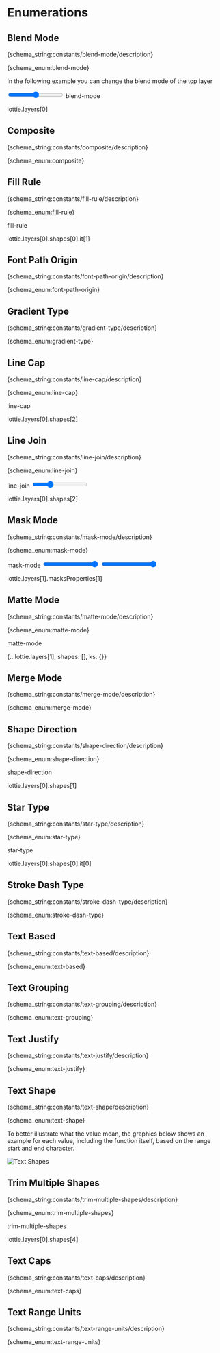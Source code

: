 # Enumerations

<h2 id="blend-mode">Blend Mode</h2>

{schema_string:constants/blend-mode/description}

{schema_enum:blend-mode}

In the following example you can change the blend mode of the top layer

<lottie-playground example="blend_mode.json">
    <title>Example</title>
    <form>
        <input title="Opacity" type="range" min="0" value="50" max="100"/>
        <enum title="Blend Mode">blend-mode</enum>
    </form>
    <json>lottie.layers[0]</json>
    <script>
        lottie.layers[0].bm = Number(data["Blend Mode"]);
        lottie.layers[0].ks.o.k = data["Opacity"];
    </script>
</lottie-playground>


<h2 id="composite">Composite</h2>

{schema_string:constants/composite/description}

{schema_enum:composite}


<h2 id="fill-rule">Fill Rule</h2>

{schema_string:constants/fill-rule/description}

{schema_enum:fill-rule}

<lottie-playground example="fill.json">
    <title>Example</title>
    <form>
        <enum title="Fill Rule">fill-rule</enum>
    </form>
    <json>lottie.layers[0].shapes[0].it[1]</json>
    <script>
        var shape = lottie.layers[0].shapes[0].it[1];
        shape.r = Number(data["Fill Rule"]);
    </script>
</lottie-playground>


<h2 id="font-path-origin">Font Path Origin</h2>

{schema_string:constants/font-path-origin/description}

{schema_enum:font-path-origin}


<h2 id="gradient-type">Gradient Type</h2>

{schema_string:constants/gradient-type/description}

{schema_enum:gradient-type}


<h2 id="line-cap">Line Cap</h2>

{schema_string:constants/line-cap/description}

{schema_enum:line-cap}

<lottie-playground example="stroke.json">
    <title>Example</title>
    <form>
        <enum title="Line Cap" value="2">line-cap</enum>
    </form>
    <json>lottie.layers[0].shapes[2]</json>
    <script>
        var shape = lottie.layers[0].shapes[2];
        shape.lc = Number(data["Line Cap"]);
        shape.d = undefined;
    </script>
</lottie-playground>


<h2 id="line-join">Line Join</h2>

{schema_string:constants/line-join/description}

{schema_enum:line-join}

<lottie-playground example="stroke.json">
    <title>Example</title>
    <form>
        <enum title="Line Join" value="2">line-join</enum>
        <input type="range" min="0" max="10" value="3" title="Miter Limit"/>
    </form>
    <json>lottie.layers[0].shapes[2]</json>
    <script>
        var shape = lottie.layers[0].shapes[2];
        shape.lj = Number(data["Line Join"]);
        shape.ml = data["Miter Limit"];
        shape.d = undefined;
        var trim = lottie.layers[0].shapes[1];
        trim.e.k = 100;
    </script>
</lottie-playground>

<h2 id="mask-mode">Mask Mode</h2>

{schema_string:constants/mask-mode/description}

{schema_enum:mask-mode}

<lottie-playground example="mask.json">
    <title>Example</title>
    <form>
        <enum title="Mask Mode" value="a">mask-mode</enum>
        <input type="range" min="0" max="100" value="100" title="Mask1 Opacity"/>
        <input type="range" min="0" max="100" value="100" title="Mask2 Opacity"/>
    </form>
    <json>lottie.layers[1].masksProperties[1]</json>
    <script>
        let mask1 = lottie.layers[1].masksProperties[0];
        let mask2 = lottie.layers[1].masksProperties[1];
        mask1.o.k = Number(data["Mask1 Opacity"]);
        mask2.o.k = Number(data["Mask2 Opacity"]);
        mask2.mode = data["Mask Mode"];
    </script>
</lottie-playground>


<h2 id="matte-mode">Matte Mode</h2>

{schema_string:constants/matte-mode/description}

{schema_enum:matte-mode}

<lottie-playground example="matte.json">
    <title>Example</title>
    <form>
        <enum title="Matte Mode" value="1">matte-mode</enum>
    </form>
    <json>{...lottie.layers[1], shapes: [], ks: {}}</json>
    <script>
        lottie.layers[1].tt = Number(data["Matte Mode"]);
    </script>
</lottie-playground>


<h2 id="merge-mode">Merge Mode</h2>

{schema_string:constants/merge-mode/description}

{schema_enum:merge-mode}


<h2 id="shape-direction">Shape Direction</h2>

{schema_string:constants/shape-direction/description}

{schema_enum:shape-direction}

<lottie-playground example="trim_path.json">
    <form>
        <enum title="Shape Direction">shape-direction</enum>
    </form>
    <json>lottie.layers[0].shapes[1]</json>
    <script>
        for ( let shape of lottie.layers[0].shapes )
            shape.d = Number(data["Shape Direction"]);
    </script>
</lottie-playground>


<h2 id="star-type">Star Type</h2>

{schema_string:constants/star-type/description}

{schema_enum:star-type}

<lottie-playground example="star.json">
    <title>Example</title>
    <form>
        <enum title="Star Type">star-type</enum>
    </form>
    <json>lottie.layers[0].shapes[0].it[0]</json>
    <script>
        var star = lottie.layers[0].shapes[0].it[0];
        star.sy = Number(data["Star Type"]);
        if ( data["Star Type"] == "1" )
        {
            star["ir"] = {"a": 0, "k": 100};
            star["is"] = {"a": 0, "k": 0};
        }
        else
        {
            delete star["ir"];
            delete star["is"];
        }
        lottie.layers[0].shapes[0].it[0] = star;
    </script>
</lottie-playground>


<h2 id="stroke-dash-type">Stroke Dash Type</h2>

{schema_string:constants/stroke-dash-type/description}

{schema_enum:stroke-dash-type}


<h2 id="text-based">Text Based</h2>

{schema_string:constants/text-based/description}

{schema_enum:text-based}



<h2 id="text-grouping">Text Grouping</h2>

{schema_string:constants/text-grouping/description}

{schema_enum:text-grouping}



<h2 id="text-justify">Text Justify</h2>

{schema_string:constants/text-justify/description}

{schema_enum:text-justify}



<h2 id="text-shape">Text Shape</h2>

{schema_string:constants/text-shape/description}

{schema_enum:text-shape}

To better illustrate what the value mean, the graphics below shows an
example for each value, including the function itself, based on the
range start and end character.

![Text Shapes](/lottie-docs/static/examples/text_shape.png)


<h2 id="trim-multiple-shapes">Trim Multiple Shapes</h2>

{schema_string:constants/trim-multiple-shapes/description}

{schema_enum:trim-multiple-shapes}

<lottie-playground example="trim_path.json">
    <form>
        <enum title="Multiple Shapes">trim-multiple-shapes</enum>
    </form>
    <json>lottie.layers[0].shapes[4]</json>
    <script>
        lottie.layers[0].shapes[4].m = Number(data["Multiple Shapes"]);
    </script>
</lottie-playground>


<h2 id="text-caps">Text Caps</h2>

{schema_string:constants/text-caps/description}

{schema_enum:text-caps}


<h2 id="text-range-units">Text Range Units</h2>

{schema_string:constants/text-range-units/description}

{schema_enum:text-range-units}
